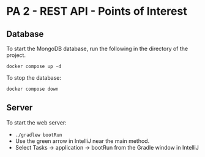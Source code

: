 # PA 2 - REST API - Points of Interest

## Database

To start the MongoDB database, run the following in the
directory of the project.

`docker compose up -d`

To stop the database:

`docker compose down`

## Server

To start the web server:

* `./gradlew bootRun`
* Use the green arrow in IntelliJ near the main method.
* Select Tasks -> application -> bootRun from the Gradle window in IntelliJ
